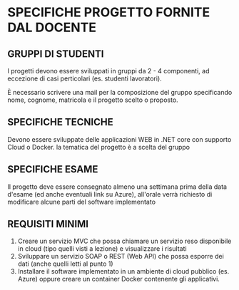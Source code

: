 # SPECIFICHE PROGETTO FORNITE DAL DOCENTE
## GRUPPI DI STUDENTI
I progetti devono essere sviluppati in gruppi da 2 - 4 componenti, ad eccezione di casi perticolari (es. studenti lavoratori).

È necessario scrivere una mail per la composizione del gruppo specificando nome, cognome, matricola e il progetto scelto o proposto.

## SPECIFICHE TECNICHE
Devono essere sviluppate delle applicazioni WEB in .NET core con supporto Cloud o Docker. la tematica del progetto è a scelta del gruppo

## SPECIFICHE ESAME
Il progetto deve essere consegnato almeno una settimana prima della data d'esame (ed anche eventuali link su Azure), all'orale verrà richiesto di modificare alcune parti del software implementato

## REQUISITI MINIMI
1) Creare un servizio MVC che possa chiamare un servizio reso disponibile in cloud (tipo quelli visti a lezione) e visualizzare i risultati
2) Sviluppare un servizio SOAP o REST (Web API) che possa esporre dei dati (anche quelli letti al punto 1)
3) Installare il software implementato in un ambiente di cloud pubblico (es. Azure) oppure creare un container Docker contenente gli applicativi.
